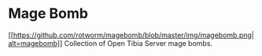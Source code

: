 # Mage Bomb
[[https://github.com/rotworm/magebomb/blob/master/img/magebomb.png|alt=magebomb]]
Collection of Open Tibia Server mage bombs.
